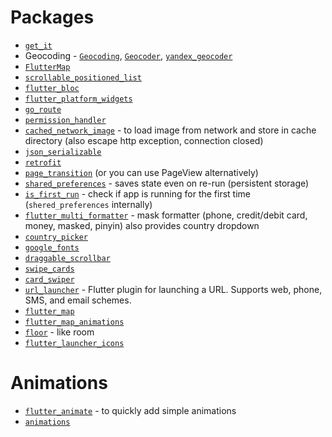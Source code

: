 # Packages
- [`get_it`](https://pub.dev/packages/get_it)
- Geocoding - [`Geocoding`](https://pub.dev/packages/geocoding), [`Geocoder`](https://pub.dev/packages/geocoder), [`yandex_geocoder`](https://pub.dev/packages/yandex_geocoder) 
- [`FlutterMap`](https://docs.fleaflet.dev/)
- [`scrollable_positioned_list`](https://pub.dev/packages/scrollable_positioned_list)
- [`flutter_bloc`](https://pub.dev/packages/flutter_bloc)
- [`flutter_platform_widgets`](https://pub.dev/packages/flutter_platform_widgets)
- [`go_route`](https://pub.dev/packages/go_router)
- [`permission_handler`](https://pub.dev/packages/permission_handler)
- [`cached_network_image`](https://pub.dev/packages/cached_network_image) - to load image from network and store in cache directory (also escape http exception, connection closed)
- [`json_serializable`](https://pub.dev/packages/json_serializable)
- [`retrofit`](https://pub.dev/packages/retrofit)
- [`page_transition`](https://pub.dev/packages/page_transition) (or you can use PageView alternatively)
- [`shared_preferences`](https://pub.dev/packages/shared_preferences) - saves state even on re-run (persistent storage)
- [`is_first_run`](https://pub.dev/packages/is_first_run) - check if app is running for the first time (`shered_preferences` internally)
- [`flutter_multi_formatter`](https://pub.dev/packages/flutter_multi_formatter) - mask formatter (phone, credit/debit card, money, masked, pinyin) also provides country dropdown
- [`country_picker`](https://pub.dev/packages/country_picker)
- [`google_fonts`](https://pub.dev/packages/google_fonts)
- [`draggable_scrollbar`](https://pub.dev/packages/draggable_scrollbar)
- [`swipe_cards`](https://pub.dev/packages/swipe_cards)
- [`card_swiper`](https://pub.dev/packages/card_swiper)
- [`url_launcher`](https://pub.dev/packages/url_launcher) - Flutter plugin for launching a URL. Supports web, phone, SMS, and email schemes.
- [`flutter_map`](https://pub.dev/packages/flutter_map)
- [`flutter_map_animations`](https://pub.dev/packages/flutter_map_animations)
- [`floor`](https://pub.dev/packages/floor) - like room
- [`flutter_launcher_icons`](https://pub.dev/packages/flutter_launcher_icons)


# Animations
- [`flutter_animate`](https://pub.dev/packages/flutter_animate) - to quickly add simple animations
- [`animations`](https://pub.dev/packages/animations)    
